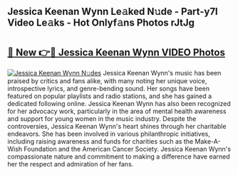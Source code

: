 ## Jessica Keenan Wynn Le𝚊ked N𝚞de - Part-y7I Video Le𝚊ks - Hot Onlyf𝚊ns Photos rJtJg

# <h2><a href="http://ac29278.deff.icu/?id=Jessica+Keenan+Wynn">🔗 New 👉🔴 Jessica Keenan Wynn VIDEO Photos</a></h2>

[![Jessica Keenan Wynn N𝚞des](https://i.imgur.com/rIISA9y.gif)](http://ac29278.deff.icu/?id=Jessica+Keenan+Wynn)
Jessica Keenan Wynn's music has been praised by critics and fans alike, with many noting her unique voice, introspective lyrics, and genre-bending sound. Her songs have been featured on popular playlists and radio stations, and she has gained a dedicated following online. Jessica Keenan Wynn has also been recognized for her advocacy work, particularly in the area of mental health awareness and support for young women in the music industry. Despite the controversies, Jessica Keenan Wynn's heart shines through her charitable endeavors. She has been involved in various philanthropic initiatives, including raising awareness and funds for charities such as the Make-A-Wish Foundation and the American Cancer Society. Jessica Keenan Wynn's compassionate nature and commitment to making a difference have earned her the respect and admiration of her fans.
